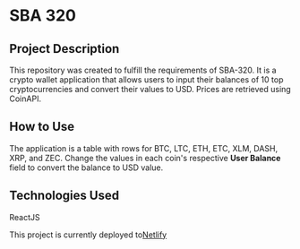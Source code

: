 # SBA 320

## Project Description
This repository was created to fulfill the requirements of SBA-320. It is a crypto wallet application that allows users to input their balances of 10 top cryptocurrencies and convert their values to USD. Prices are retrieved using CoinAPI.

## How to Use
The application is a table with rows for BTC, LTC, ETH, ETC, XLM, DASH, XRP, and ZEC. Change the values in each coin's respective **User Balance** field to convert the balance to USD value.

## Technologies Used
ReactJS

This project is currently deployed to[Netlify](https://calm-kelpie-3bfe64.netlify.app)